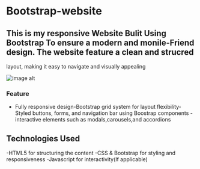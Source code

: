 # Bootstrap-website

## This is  my responsive Website Bulit Using Bootstrap To ensure a modern and monile-Friend design. The website feature a clean and strucred
layout, making it easy to navigate and visually appealing

![image alt](https://github.com/mwafggomma/Bootsrap-website-Channel/blob/377f79cd2f1698ebd42a7a133fcbf4cc02058e4d/Screenshot_8-3-2025_4237_127.0.0.1.jpeg)

### Feature
- Fully responsive design-Bootstrap grid system for layout flexibility-Styled buttons, forms, and navigation bar using Boostrap components
-interactive elements such as modals,carousels,and accordions
## Technologies Used
-HTML5 for structuring the content
-CSS & Bootstrap for styling and responsiveness
-Javascript for interactivity(If applicable)
